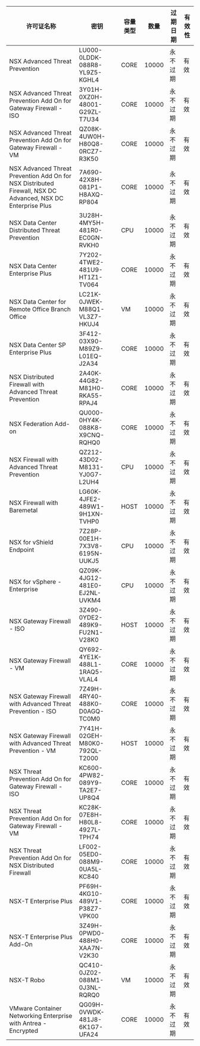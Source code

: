 | 许可证名称                                                   | 密钥                          | 容量类型 | 数量  | 过期日期 | 有效性 |
| ------------------------------------------------------------ | ----------------------------- | -------- | ----- | -------- | ------ |
| NSX  Advanced Threat Prevention                              | LU000-0LDDK-088R8-YL9Z5-KGHL4 | CORE     | 10000 | 永不过期 | 有效   |
| NSX  Advanced Threat Prevention Add On for Gateway Firewall - ISO | 3Y01H-0XZ0H-48001-G29ZL-T7U34 | CORE     | 10000 | 永不过期 | 有效   |
| NSX  Advanced Threat Prevention Add On for Gateway Firewall - VM | QZ08K-4UW0H-H80Q8-0RCZ7-R3K50 | CORE     | 10000 | 永不过期 | 有效   |
| NSX  Advanced Threat Prevention Add On for NSX Distributed Firewall, NSX DC  Advanced, NSX DC Enterprise Plus | 7A690-42X8H-081P1-H8AXQ-RP804 | CORE     | 10000 | 永不过期 | 有效   |
| NSX  Data Center Distributed Threat Prevention               | 3U28H-4MY5H-481R0-EC0GN-RVKH0 | CPU      | 10000 | 永不过期 | 有效   |
| NSX  Data Center Enterprise Plus                             | 7Y202-4TWE2-481U9-HT1Z1-TV064 | CORE     | 10000 | 永不过期 | 有效   |
| NSX  Data Center for Remote Office Branch Office             | LC21K-0JWEK-M88Q1-VL3Z7-HKUJ4 | VM       | 10000 | 永不过期 | 有效   |
| NSX  Data Center SP Enterprise Plus                          | 3F412-03X90-M89Z9-L01EQ-J2A34 | CORE     | 10000 | 永不过期 | 有效   |
| NSX  Distributed Firewall with Advanced Threat Prevention    | 2A40K-44G82-M81H0-RKA55-RPAJ4 | CORE     | 10000 | 永不过期 | 有效   |
| NSX  Federation Add-on                                       | QU000-0HY4K-088K8-X9CNQ-RQHQ0 | CORE     | 10000 | 永不过期 | 有效   |
| NSX  Firewall with Advanced Threat Prevention                | QZ212-43D02-M8131-YJ0G7-L2UH4 | CPU      | 10000 | 永不过期 | 有效   |
| NSX  Firewall with Baremetal                                 | LG60K-4JFE2-489W1-9H1XN-TVHP0 | HOST     | 10000 | 永不过期 | 有效   |
| NSX  for vShield Endpoint                                    | 7Z28P-00E1H-7X3V8-6195N-UUKJ5 | CPU      | 10000 | 永不过期 | 有效   |
| NSX  for vSphere - Enterprise                                | QZ09K-4JG12-481E0-EJ2NL-UVKM4 | CPU      | 10000 | 永不过期 | 有效   |
| NSX  Gateway Firewall - ISO                                  | 3Z490-0YDE2-489K9-FU2N1-V28K0 | HOST     | 10000 | 永不过期 | 有效   |
| NSX  Gateway Firewall - VM                                   | QY692-4YE1K-488L1-1RAQ5-VLAL4 | CORE     | 10000 | 永不过期 | 有效   |
| NSX  Gateway Firewall with Advanced Threat Prevention - ISO  | 7Z49H-4RY40-488K0-D0AGQ-TC0M0 | CORE     | 10000 | 永不过期 | 有效   |
| NSX  Gateway Firewall with Advanced Threat Prevention - VM   | 7Y41H-02GEH-M80K0-792QL-T2000 | HOST     | 10000 | 永不过期 | 有效   |
| NSX  Threat Prevention Add On for Gateway Firewall - ISO     | KC600-4PW82-089Y9-TA2E7-UP8Q4 | CORE     | 10000 | 永不过期 | 有效   |
| NSX  Threat Prevention Add On for Gateway Firewall - VM      | KC28K-07E8H-H80L8-4927L-TPH74 | CORE     | 10000 | 永不过期 | 有效   |
| NSX  Threat Prevention Add On for NSX Distributed Firewall   | LF002-05ED0-088M9-0UA5L-KC840 | CORE     | 10000 | 永不过期 | 有效   |
| NSX-T  Enterprise Plus                                       | PF69H-4KG10-489V1-P38Z7-VPK00 | CORE     | 10000 | 永不过期 | 有效   |
| NSX-T  Enterprise Plus Add-On                                | 3Z49H-0PWD0-488H0-XAA7N-V2K30 | CORE     | 10000 | 永不过期 | 有效   |
| NSX-T  Robo                                                  | QC410-0JZ02-088M1-0J3NL-RQRQ0 | VM       | 10000 | 永不过期 | 有效   |
| VMware  Container Networking Enterprise with Antrea - Encrypted | QG09H-0VWDK-481J8-6K1G7-UFA24 | CORE     | 10000 | 永不过期 | 有效   |

